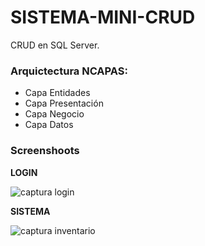 # SISTEMA-MINI-CRUD

CRUD en SQL Server.

### Arquictectura NCAPAS:
+ Capa Entidades
+ Capa Presentación
+ Capa Negocio
+ Capa Datos

### Screenshoots

**LOGIN**

![captura login](https://user-images.githubusercontent.com/67779237/87274188-023b5900-c490-11ea-99d5-3fca06629553.png)

**SISTEMA**

![captura inventario](https://user-images.githubusercontent.com/67779237/87274704-3ebb8480-c491-11ea-9a45-a52a3432642e.png)
